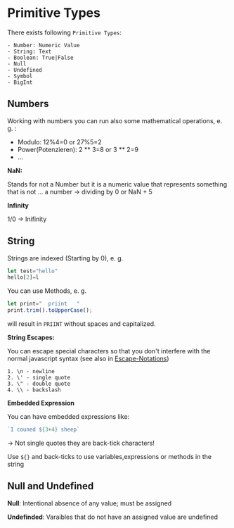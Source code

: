 # Primitive Types

There exists following `Primitive Types`:

    - Number: Numeric Value 
    - String: Text
    - Boolean: True|False
    - Null
    - Undefined
    - Symbol
    - BigInt

## Numbers

Working with numbers you can run also some mathematical operations, e. g. :

 - Modulo:  12%4=0 or 27%5=2
 - Power(Potenzieren): 2 ** 3=8 or 3 ** 2=9
 - ...

**NaN:**

Stands for not a Number but it is a numeric value that represents something that is not ... a number -> dividing by 0 or NaN + 5

**Infinity**

1/0 -> Inifinity

## String

Strings are indexed (Starting by 0), e. g.
````js
let test="hello"
hello[2]=l
````
You can use Methods, e. g. 
````js
let print="  priint   "
print.trim().toUpperCase();
````
will result in `PRIINT` without spaces and capitalized. 

**String Escapes:**

You can escape special characters so that you don't interfere with the normal javascript syntax (see also in [Escape-Notations](https://developer.mozilla.org/en-US/docs/Web/JavaScript/Reference/Global_Objects/String))

    1. \n - newline
    2. \' - single quote
    3. \" - double quote
    4. \\ - backslash

**Embedded Expression**

You can have embedded expressions like:

````js
`I couned ${3+4} sheep`
````
-> Not single quotes they are back-tick characters!

Use `${}` and back-ticks to use variables,expressions or methods in the string

## Null and Undefined

**Null**: Intentional absence of any value; must be assigned

**Undefinded**: Varaibles that do not have an assigned value are undefined


